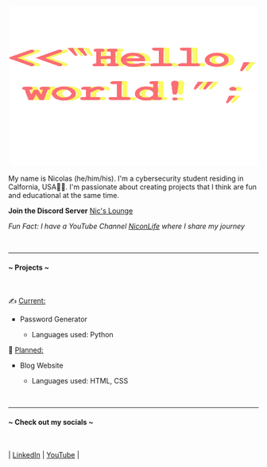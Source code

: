 
<div id="header" align="center">
  <img src="https://github.com/nicolas-101/nicolas-101/blob/main/helloworld.gif" width="500" height="320"/>
</div>

My name is Nicolas (he/him/his). I'm a cybersecurity student residing in Calfornia, USA:technologist:. I'm passionate about creating projects that I think are fun and educational at the same time. 

**Join the Discord Server** [Nic's Lounge][discord]

*Fun Fact: I have a YouTube Channel [NiconLife][youtube] where I share my journey*

<br>

---
<h4><strong>~ Projects ~</strong></h4>

<br>

:writing_hand: <ins>Current:</ins> 
<ul><li style="list-style-type: square"> Password Generator</li><ul><li>Languages used: Python</li></ul></ul>


:notebook: <ins>Planned:</ins>
<ul><li style="list-style-type: square"> Blog Website</li><ul><li>Languages used: HTML, CSS</li></ul></ul>

<br>

---

<h4><strong>~ Check out my socials ~</strong></h4>

<br>

| [LinkedIn][linkedin] | [YouTube][youtube] | 


[youtube]: https://www.youtube.com/channel/UCnlRQdq3jUy5nP0gc7zBErw
[linkedin]: https://www.linkedin.com/in/nicolas-vicente-b5658b227/
[discord]: https://discord.gg/nSzMSuVD

<!--
**nicolas-101/nicolas-101** is a ✨ _special_ ✨ repository because its `README.md` (this file) appears o your GitHub profile.

Here are some ideas to get you started:

- 🔭 I’m currently working on ...
- 🌱 I’m currently learning ...
- 👯 I’m looking to collaborate on ...
- 🤔 I’m looking for help with ...
- 💬 Ask me about ...
- 📫 How to reach me: ...
- 😄 Pronouns: ...
- ⚡ Fun fact: ...
-->
